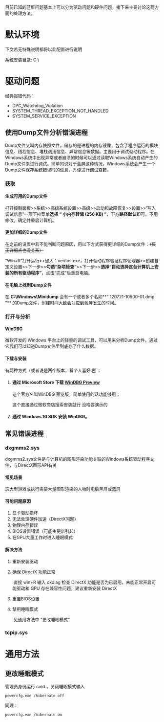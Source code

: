 

目前已知的蓝屏问题基本上可以分为驱动问题和硬件问题，接下来主要讨论这两方面的处理方法。

# 默认环境

下文若无特殊说明都将以此配置进行说明

系统安装目录: C:\

# 驱动问题

经典报错代码：

- 	DPC_Watchdog_Violation
- SYSTEM_THREAD_EXCEPTION_NOT_HANDLED
- SYSTEM_SERVICE_EXCEPTION

## 使用Dump文件分析错误进程

Dump文件又叫内存快照文件，储存的是进程的内存镜像，包含了程序运行的模块信息、线程信息、堆栈调用信息、异常信息等数据。主要用于调试驱动程序。在Windows系统中出现异常或者崩溃的时候可以通过读取Windows系统自动产生的Dump文件来进行调试。简单的说对于蓝屏这种情况，Windows系统会产生一个Dump文件保存系统错误时的信息，方便进行调试查错。

### 获取

#### 生成可用的Dump文件

打开控制面板>>系统>>高级系统设置>>高级>>启动和故障恢复>>设置>>“写入调试信息”一项下拉菜单**选择 “ 小内存转储 (256 KB) ”**，下方**路径默认**即可，不用修改，确定并重启计算机。

#### 更加详细的Dump文件

在之前的设置中若不能判断问题原因，用以下方式获得更详细的Dump文件：~~（反正详细点也没关系）~~

“Win+R”打开运行>>键入：verifier.exe，打开驱动程序验证程序管理器>>创建自定义设置>>下一步>>**勾选“杂项检查”**>>下一步>>**选择“自动选择这台计算机上安装的所有驱动程序”**，点击“完成”后重启电脑。

#### 在电脑上找到Dump文件

在 **C:\Windows\Minidump** 会有一个或者多个名如**“ 120721-10500-01.dmp ”** 的Dump文件，创建时间大致会对应到蓝屏发生的时间。

### 打开与分析

#### WinDBG

微软开发的 Windows 平台上的轻量的调试工具，可以用来分析Dump文件。通过它我们可以知道Dump文件里到底存了什么数据。

#### 下载与安装

有两种方式（或者说是两个版本，看个人喜好吧）：

1. #### 通过 Microsoft Store  下载 [WinDBG Preview](https://www.microsoft.com/store/p/windbg/9pgjgd53tn86) 

   这个官方名叫WinDBG 预览版，简单使用的话功能够用；

   

   这个直接通过微软商店搜索安装就行 没啥要演示的

   

2. #### 通过 Windows 10 SDK 安装 WinDBG。



## 常见错误进程

### dxgmms2.sys

dxgmms2.sys文件是与计算机的图形渲染功能关联的Windows系统驱动程序文件，与DirectX图形API有关

#### 常见场景

玩大型游戏或执行需要大量图形渲染的人物时电脑黑屏或蓝屏

#### 可能问题原因

1. 显卡驱动损坏
2. 无法处理硬件加速（DirectX问题）
3. 物理内存错误
4. BIOS设置错误（可能由更新引起）
5. 在GPU大量工作时进入睡眠模式

#### 解决方法

1. 重新安装驱动

2. 确保 DirectX 功能正常

   ​		直接 win+R 输入 dxdiag 检查 DirectX 功能是否为已启用，未能正常开启可能驱动和 GPU 存在兼容性问题，建议重新安装 DirectX

3. 重置BIOS设置

4. 禁用睡眠模式

   ​		见通用方法中 “更改睡眠模式”



### tcpip.sys







# 通用方法

## 更改睡眠模式

管理员身份运行 cmd ，关闭睡眠模式输入 

```
powercfg.exe /hibernate off
```

同理：

```
powercfg.exe /hibernate on
```

